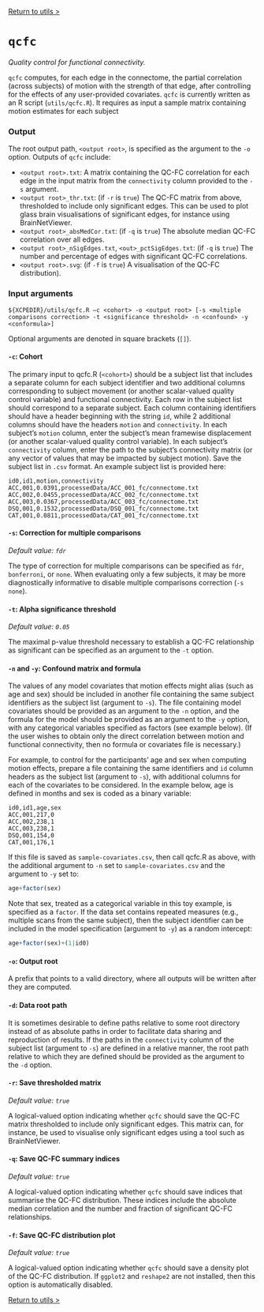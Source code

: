 [Return to utils >](https://pipedocs.github.io/utils)

# `qcfc`

_Quality control for functional connectivity._

`qcfc` computes, for each edge in the connectome, the partial correlation (across subjects) of motion with the strength of that edge, after controlling for the effects of any user-provided covariates. `qcfc` is currently written as an R script (`utils/qcfc.R`). It requires as input a sample matrix containing motion estimates for each subject

### Output

The root output path, `<output root>`, is specified as the argument to the `-o` option. Outputs of `qcfc` include:

 * `<output root>.txt`: A matrix containing the QC-FC correlation for each edge in the input matrix from the `connectivity` column provided to the `-s` argument.
 * `<output root>_thr.txt`: (if `-r` is `true`) The QC-FC matrix from above, thresholded to include only significant edges. This can be used to plot glass brain visualisations of significant edges, for instance using BrainNetViewer.
 * `<output root>_absMedCor.txt`: (if `-q` is `true`) The absolute median QC-FC correlation over all edges.
 * `<output root>_nSigEdges.txt`, `<out>_pctSigEdges.txt`: (if `-q` is `true`) The number and percentage of edges with significant QC-FC correlations.
 * `<output root>.svg`: (if `-f` is `true`) A visualisation of the QC-FC distribution).

### Input arguments

```
${XCPEDIR}/utils/qcfc.R –c <cohort> -o <output root> [-s <multiple comparisons correction> -t <significance threshold> -n <confound> -y <conformula>]
```

Optional arguments are denoted in square brackets (`[]`).

#### `-c`: Cohort

The primary input to qcfc.R (`<cohort>`) should be a subject list that includes a separate column for each subject identifier and two additional columns corresponding to subject movement (or another scalar-valued quality control variable) and functional connectivity. Each row in the subject list should correspond to a separate subject. Each column containing identifiers should have a header beginning with the string `id`, while 2 additional columns should have the headers `motion` and `connectivity`. In each subject’s `motion` column, enter the subject’s mean framewise displacement (or another scalar-valued quality control variable). In each subject’s `connectivity` column, enter the path to the subject’s connectivity matrix (or any vector of values that may be impacted by subject motion). Save the subject list in `.csv` format. An example subject list is provided here:

```
id0,id1,motion,connectivity
ACC,001,0.0391,processedData/ACC_001_fc/connectome.txt
ACC,002,0.0455,processedData/ACC_002_fc/connectome.txt
ACC,003,0.0367,processedData/ACC_003_fc/connectome.txt
DSQ,001,0.1532,processedData/DSQ_001_fc/connectome.txt
CAT,001,0.0811,processedData/CAT_001_fc/connectome.txt
```

#### `-s`: Correction for multiple comparisons

_Default value: `fdr`_

The type of correction for multiple comparisons can be specified as `fdr`, `bonferroni`, or `none`. When evaluating only a few subjects, it may be more diagnostically informative to disable multiple comparisons correction (`-s none`).

#### `-t`: Alpha significance threshold

_Default value: `0.05`_

The maximal p-value threshold necessary to establish a QC-FC relationship as significant can be specified as an argument to the `-t` option.

#### `-n` and `-y`: Confound matrix and formula

The values of any model covariates that motion effects might alias (such as age and sex) should be included in another file containing the same subject identifiers as the subject list (argument to `-s`). The file containing model covariates should be provided as an argument to the `-n` option, and the formula for the model should be provided as an argument to the `-y` option, with any categorical variables specified as factors (see example below). (If the user wishes to obtain only the direct correlation between motion and functional connectivity, then no formula or covariates file is necessary.)

For example, to control for the participants’ age and sex when computing motion effects, prepare a file containing the same identifiers and `id` column headers as the subject list (argument to `-s`), with additional columns for each of the covariates to be considered. In the example below, age is defined in months and sex is coded as a binary variable:

```
id0,id1,age,sex
ACC,001,217,0
ACC,002,238,1
ACC,003,238,1
DSQ,001,154,0
CAT,001,176,1
```

If this file is saved as `sample-covariates.csv`, then call qcfc.R as above, with the additional argument to `-n` set to `sample-covariates.csv` and the argument to `-y` set to: 

```R
age+factor(sex)
```

Note that sex, treated as a categorical variable in this toy example, is specified as a `factor`. If the data set contains repeated measures (e.g., multiple scans from the same subject), then the subject identifier can be included in the model specification (argument to `-y`) as a random intercept:

```R
age+factor(sex)+(1|id0)
```

#### `-o`: Output root

A prefix that points to a valid directory, where all outputs will be written after they are computed.

#### `-d`: Data root path

It is sometimes desirable to define paths relative to some root directory instead of as absolute paths in order to facilitate data sharing and reproduction of results. If the paths in the `connectivity` column of the subject list (argument to `-s`) are defined in a relative manner, the root path relative to which they are defined should be provided as the argument to the `-d` option.

#### `-r`: Save thresholded matrix

_Default value: `true`_

A logical-valued option indicating whether `qcfc` should save the QC-FC matrix thresholded to include only significant edges. This matrix can, for instance, be used to visualise only significant edges using a tool such as BrainNetViewer.

#### `-q`: Save QC-FC summary indices

_Default value: `true`_

A logical-valued option indicating whether `qcfc` should save indices that summarise the QC-FC distribution. These indices include the absolute median correlation and the number and fraction of significant QC-FC relationships.

#### `-f`: Save QC-FC distribution plot

_Default value: `true`_

A logical-valued option indicating whether `qcfc` should save a density plot of the QC-FC distribution. If `ggplot2` and `reshape2` are not installed, then this option is automatically disabled.

[Return to utils >](https://pipedocs.github.io/utils)
